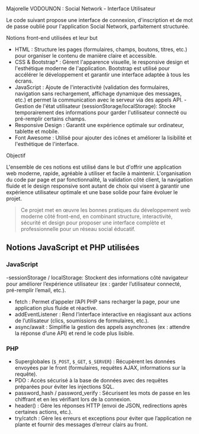 Majorelle VODOUNON :  Social Network - Interface Utilisateur

Le code suivant propose une interface de connexion, d'inscription et de mot de passe oublié pour l'application Social Network, parfaitement structurée.

 Notions front-end utilisées et leur but

- HTML : Structure les pages (formulaires, champs, boutons, titres, etc.) pour organiser le contenu de manière claire et accessible.
- CSS & Bootstrap* : Gèrent l'apparence visuelle, le responsive design et l'esthétique moderne de l'application. Bootstrap est utilisé pour accélérer le développement et garantir une interface adaptée à tous les écrans.
- JavaScript : Ajoute de l'interactivité (validation des formulaires, navigation sans rechargement, affichage dynamique des messages, etc.) et permet la communication avec le serveur via des appels API.
-Gestion de l'état utilisateur (sessionStorage/localStorage): Stocke temporairement des informations pour garder l'utilisateur connecté ou pré-remplir certains champs.
- Responsive Design : Garantit une expérience optimale sur ordinateur, tablette et mobile.
- Font Awesome : Utilisé pour ajouter des icônes et améliorer la lisibilité et l'esthétique de l'interface.

Objectif

L'ensemble de ces notions est utilisé dans le but d'offrir une application web moderne, rapide, agréable à utiliser et facile à maintenir. L'organisation du code par page et par fonctionnalité, la validation côté client, la navigation fluide et le design responsive sont autant de choix qui visent à garantir une expérience utilisateur optimale et une base solide pour faire évoluer le projet.
> Ce projet met en œuvre les bonnes pratiques du développement web moderne côté front-end, en combinant structure, interactivité, sécurité et design pour proposer une interface complète et professionnelle pour un réseau social éducatif.

## Notions JavaScript et PHP utilisées

### JavaScript
-sessionStorage / localStorage: Stockent des informations côté navigateur pour améliorer l’expérience utilisateur (ex : garder l’utilisateur connecté, pré-remplir l’email, etc.).
- fetch : Permet d’appeler l’API PHP sans recharger la page, pour une application plus fluide et réactive.
- addEventListener : Rend l’interface interactive en réagissant aux actions de l’utilisateur (clics, soumissions de formulaires, etc.).
- async/await : Simplifie la gestion des appels asynchrones (ex : attendre la réponse d’une API) et rend le code plus lisible.

### PHP
- Superglobales (`$_POST`, `$_GET`, `$_SERVER`) : Récupèrent les données envoyées par le front (formulaires, requêtes AJAX, informations sur la requête).
- PDO : Accès sécurisé à la base de données avec des requêtes préparées pour éviter les injections SQL.
- password_hash / password_verify : Sécurisent les mots de passe en les chiffrant et en les vérifiant lors de la connexion.
- header() : Gère les réponses HTTP (envoi de JSON, redirections après certaines actions, etc.).
- try/catch : Gère les erreurs et exceptions pour éviter que l’application ne plante et fournir des messages d’erreur clairs au front.
